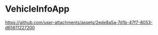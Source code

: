 # VehicleInfoApp




https://github.com/user-attachments/assets/2ede8a5a-7d1b-47f7-8053-d65611227200

